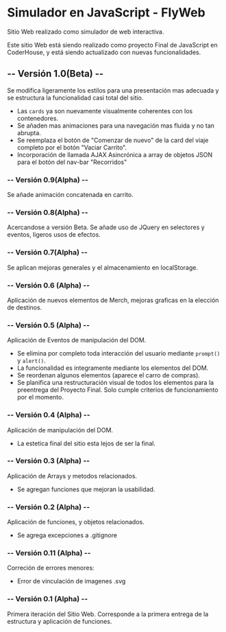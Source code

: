 # Simulador en JavaScript - FlyWeb
Sitio Web realizado como simulador de web interactiva.

Este sitio Web está siendo realizado como proyecto Final de JavaScript en CoderHouse, y está siendo actualizado con nuevas funcionalidades.

## -- Versión 1.0(Beta) --
Se modifica ligeramente los estilos para una presentación mas adecuada y se estructura la funcionalidad casi total del sitio.
- Las `cards` ya son nuevamente visualmente coherentes con los contenedores.
- Se añaden mas animaciones para una navegación mas fluida y no tan abrupta.
- Se reemplaza el botón de "Comenzar de nuevo" de la card del viaje completo por el botón "Vaciar Carrito".
- Incorporación de llamada AJAX Asincrónica a array de objetos JSON para el botón del nav-bar "Recorridos"

### -- Versión 0.9(Alpha) --
Se añade animación concatenada en carrito.

### -- Versión 0.8(Alpha) --
Acercandose a versión Beta. Se añade uso de JQuery en selectores y eventos, ligeros usos de efectos.

### -- Versión 0.7(Alpha) --
Se aplican mejoras generales y el almacenamiento en localStorage.

### -- Versión 0.6 (Alpha) --
Aplicación de nuevos elementos de Merch, mejoras graficas en la elección de destinos.

### -- Versión 0.5 (Alpha) --
Aplicación de Eventos de manipulación del DOM.
- Se elimina por completo toda interacción del usuario mediante `prompt()` y `alert()`.
- La funcionalidad es integramente mediante los elementos del DOM.
- Se reordenan algunos elementos (aparece el carro de compras).
- Se planifica una restructuración visual de todos los elementos para la preentrega del Proyecto Final. Solo cumple criterios de funcionamiento por el momento.

### -- Versión 0.4 (Alpha) --
Aplicación de manipulación del DOM.
- La estetica final del sitio esta lejos de ser la final.

### -- Versión 0.3 (Alpha) --
Aplicación de Arrays y metodos relacionados.
- Se agregan funciones que mejoran la usabilidad.

### -- Versión 0.2 (Alpha) --
Aplicación de funciones, y objetos relacionados.
- Se agrega excepciones a .gitignore

### -- Versión 0.11 (Alpha) --
Correción de errores menores:

- Error de vinculación de imagenes .svg

### -- Versión 0.1 (Alpha) --
Primera iteración del Sitio Web. Corresponde a la primera entrega de la estructura y aplicación de funciones.
